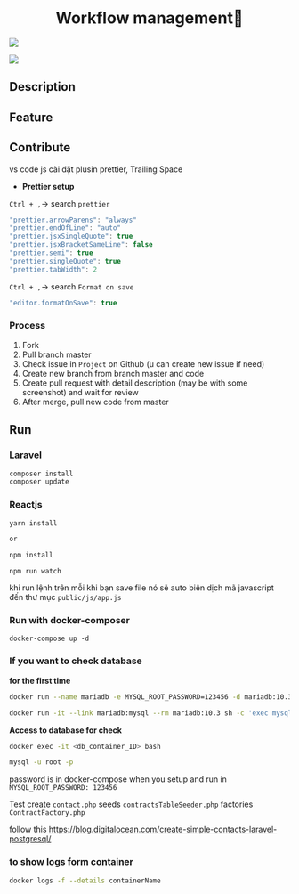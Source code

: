 <h1 align="center">Workflow management👋</h1>
<p>
  <img src="https://img.shields.io/badge/version-1.0.0-blue.svg?cacheSeconds=2592000" />
</p>

![](/image/logo.png)

## Description

## Feature

## Contribute

vs code js cài đặt plusin prettier, Trailing Space

-   **Prettier setup**

`Ctrl + ,`-> search `prettier`

```js
"prettier.arrowParens": "always"
"prettier.endOfLine": "auto"
"prettier.jsxSingleQuote": true
"prettier.jsxBracketSameLine": false
"prettier.semi": true
"prettier.singleQuote": true
"prettier.tabWidth": 2
```

`Ctrl + ,`-> search `Format on save`

```js
"editor.formatOnSave": true
```

### Process

1. Fork
2. Pull branch master
3. Check issue in `Project` on Github (u can create new issue if need)
4. Create new branch from branch master and code
5. Create pull request with detail description (may be with some screenshot) and wait for review
6. After merge, pull new code from master

## Run

### Laravel

```sh
composer install
composer update
```

### Reactjs

```sh
yarn install

or

npm install
```

```
npm run watch

```

khi run lệnh trên mỗi khi bạn save file nó sẽ auto biên dịch mã javascript đến thư mục `public/js/app.js`

### Run with docker-composer

```
docker-compose up -d
```

### If you want to check database

**for the first time**

```sh
docker run --name mariadb -e MYSQL_ROOT_PASSWORD=123456 -d mariadb:10.3
```

```sh
docker run -it --link mariadb:mysql --rm mariadb:10.3 sh -c 'exec mysql -h"$MYSQL_PORT_3306_TCP_ADDR" -P"$MYSQL_PORT_3306_TCP_PORT" -uroot -p"$MYSQL_ENV_MYSQL_ROOT_PASSWORD"'
```

**Access to database for check**

```sh
docker exec -it <db_container_ID> bash

mysql -u root -p
```

password is in docker-compose when you setup and run
in `MYSQL_ROOT_PASSWORD: 123456`

Test
create `contact.php` seeds `contractsTableSeeder.php` factories `ContractFactory.php`

follow this
https://blog.digitalocean.com/create-simple-contacts-laravel-postgresql/

### to show logs form container

```sh
docker logs -f --details containerName
```
